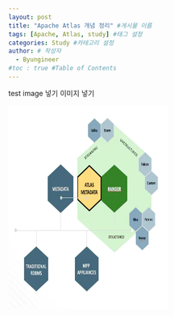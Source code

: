 ```yaml
---
layout: post
title: "Apache Atlas 개념 정리" #게시물 이름
tags: [Apache, Atlas, study] #태그 설정
categories: Study #카테고리 설정
author: # 작성자
  - Byungineer
#toc : true #Table of Contents
---
```


test image 넣기
이미지 넣기


<img src="/image/atlas-banner.png" alt="test" style="height: 404px; width:316px;"/>

